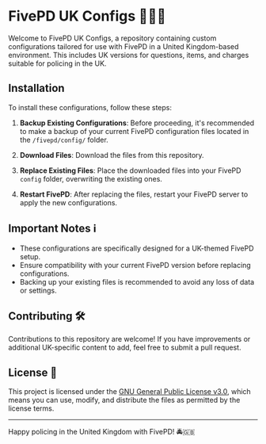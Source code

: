 # FivePD UK Configs 🚓🇬🇧

Welcome to FivePD UK Configs, a repository containing custom configurations tailored for use with FivePD in a United Kingdom-based environment. This includes UK versions for questions, items, and charges suitable for policing in the UK.

## Installation

To install these configurations, follow these steps:

1. **Backup Existing Configurations**: Before proceeding, it's recommended to make a backup of your current FivePD configuration files located in the `/fivepd/config/` folder.

2. **Download Files**: Download the files from this repository.

3. **Replace Existing Files**: Place the downloaded files into your FivePD `config` folder, overwriting the existing ones.

4. **Restart FivePD**: After replacing the files, restart your FivePD server to apply the new configurations.

## Important Notes ℹ️

- These configurations are specifically designed for a UK-themed FivePD setup.
- Ensure compatibility with your current FivePD version before replacing configurations.
- Backing up your existing files is recommended to avoid any loss of data or settings.

## Contributing 🛠️

Contributions to this repository are welcome! If you have improvements or additional UK-specific content to add, feel free to submit a pull request.

## License 📝

This project is licensed under the [GNU General Public License v3.0](LICENSE), which means you can use, modify, and distribute the files as permitted by the license terms.

---

Happy policing in the United Kingdom with FivePD! 🚔🇬🇧
